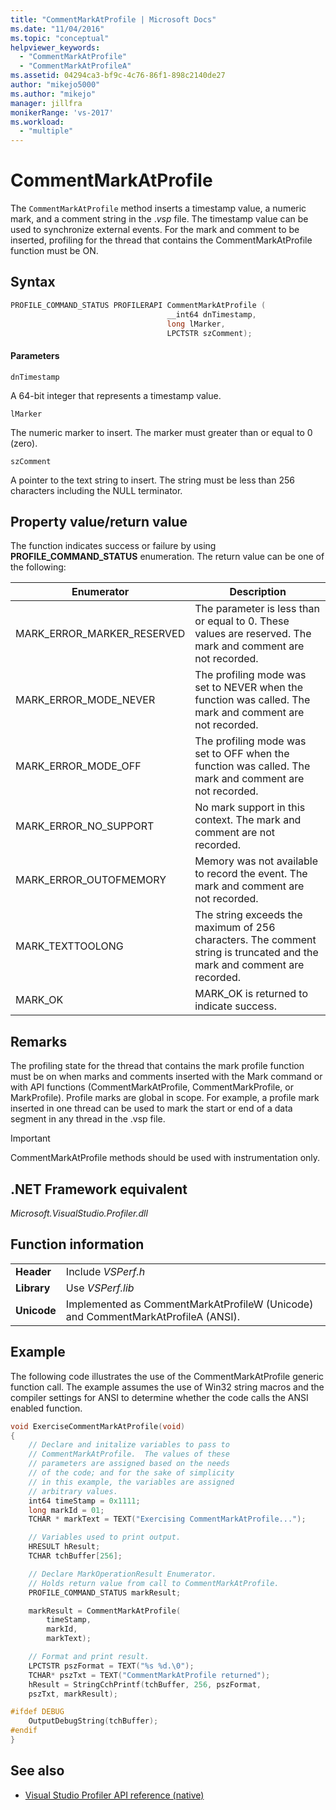 ```yaml
---
title: "CommentMarkAtProfile | Microsoft Docs"
ms.date: "11/04/2016"
ms.topic: "conceptual"
helpviewer_keywords:
  - "CommentMarkAtProfile"
  - "CommentMarkAtProfileA"
ms.assetid: 04294ca3-bf9c-4c76-86f1-898c2140de27
author: "mikejo5000"
ms.author: "mikejo"
manager: jillfra
monikerRange: 'vs-2017'
ms.workload:
  - "multiple"
---
```

# CommentMarkAtProfile
The `CommentMarkAtProfile` method inserts a timestamp value, a numeric mark, and a comment string in the .*vsp* file. The timestamp value can be used to synchronize external events. For the mark and comment to be inserted, profiling for the thread that contains the CommentMarkAtProfile function must be ON.

## Syntax

```cpp
PROFILE_COMMAND_STATUS PROFILERAPI CommentMarkAtProfile (
                                   __int64 dnTimestamp,
                                   long lMarker,
                                   LPCTSTR szComment);
```

#### Parameters
 `dnTimestamp`

 A 64-bit integer that represents a timestamp value.

 `lMarker`

 The numeric marker to insert. The marker must greater than or equal to 0 (zero).

 `szComment`

 A pointer to the text string to insert. The string must be less than 256 characters including the NULL terminator.

## Property value/return value
 The function indicates success or failure by using **PROFILE_COMMAND_STATUS** enumeration. The return value can be one of the following:

|Enumerator|Description|
|----------------|-----------------|
|MARK_ERROR_MARKER_RESERVED|The parameter is less than or equal to 0. These values are reserved. The mark and comment are not recorded.|
|MARK_ERROR_MODE_NEVER|The profiling mode was set to NEVER when the function was called. The mark and comment are not recorded.|
|MARK_ERROR_MODE_OFF|The profiling mode was set to OFF when the function was called. The mark and comment are not recorded.|
|MARK_ERROR_NO_SUPPORT|No mark support in this context. The mark and comment are not recorded.|
|MARK_ERROR_OUTOFMEMORY|Memory was not available to record the event. The mark and comment are not recorded.|
|MARK_TEXTTOOLONG|The string exceeds the maximum of 256 characters. The comment string is truncated and the mark and comment are recorded.|
|MARK_OK|MARK_OK is returned to indicate success.|

## Remarks
 The profiling state for the thread that contains the mark profile function must be on when marks and comments inserted with the Mark command or with API functions (CommentMarkAtProfile, CommentMarkProfile, or MarkProfile). Profile marks are global in scope. For example, a profile mark inserted in one thread can be used to mark the start or end of a data segment in any thread in the .vsp file.

> [!IMPORTANT]
> CommentMarkAtProfile methods should be used with instrumentation only.

## .NET Framework equivalent
 *Microsoft.VisualStudio.Profiler.dll*

## Function information

|||
|-|-|
|**Header**|Include *VSPerf.h*|
|**Library**|Use *VSPerf.lib*|
|**Unicode**|Implemented as CommentMarkAtProfileW (Unicode) and CommentMarkAtProfileA (ANSI).|

## Example
 The following code illustrates the use of the CommentMarkAtProfile generic function call. The example assumes the use of Win32 string macros and the compiler settings for ANSI to determine whether the code calls the ANSI enabled function.

```cpp
void ExerciseCommentMarkAtProfile(void)
{
    // Declare and initalize variables to pass to
    // CommentMarkAtProfile.  The values of these
    // parameters are assigned based on the needs
    // of the code; and for the sake of simplicity
    // in this example, the variables are assigned
    // arbitrary values.
    int64 timeStamp = 0x1111;
    long markId = 01;
    TCHAR * markText = TEXT("Exercising CommentMarkAtProfile...");

    // Variables used to print output.
    HRESULT hResult;
    TCHAR tchBuffer[256];

    // Declare MarkOperationResult Enumerator.
    // Holds return value from call to CommentMarkAtProfile.
    PROFILE_COMMAND_STATUS markResult;

    markResult = CommentMarkAtProfile(
        timeStamp,
        markId,
        markText);

    // Format and print result.
    LPCTSTR pszFormat = TEXT("%s %d.\0");
    TCHAR* pszTxt = TEXT("CommentMarkAtProfile returned");
    hResult = StringCchPrintf(tchBuffer, 256, pszFormat,
    pszTxt, markResult);

#ifdef DEBUG
    OutputDebugString(tchBuffer);
#endif
}
```

## See also
- [Visual Studio Profiler API reference (native)](../profiling/visual-studio-profiler-api-reference-native.md)
